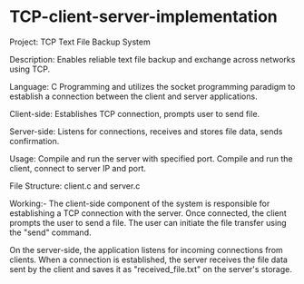 # TCP-client-server-implementation

Project: TCP Text File Backup System

Description: Enables reliable text file backup and exchange across networks using TCP.

Language: C Programming and utilizes the socket programming paradigm to establish a connection between the client and server applications.

Client-side: Establishes TCP connection, prompts user to send file.

Server-side: Listens for connections, receives and stores file data, sends confirmation.

Usage: Compile and run the server with specified port. Compile and run the client, connect to server IP and port.

File Structure: client.c and server.c

Working:-
The client-side component of the system is responsible for establishing a TCP connection with the server. Once connected, the client 
prompts the user to send a file. The user can initiate the file transfer using the "send" command.

On the server-side, the application listens for incoming connections from clients. When a connection is established, the server receives the file data sent by the client and saves it as "received_file.txt" on the server's storage.
